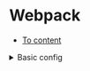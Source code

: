 # Webpack

- [To content](#readme.md)

<details>
<summary>Basic config</summary>

- install npm first
- for working with styles import css file into js file, where we use the styles, by default webpack's css loader adds `<link rel="stylesheet">`

```bash
# for webpack usage
$ npm i -DE webpack
$ npm i -DE webpack-cli

# optional, if dev server needed
$ npm i -DE webpack-dev-server
```

```JavaScript
// webpack.config.js
// for the proper path configs for different OS
const path = require('path');

module.exports = {
  // build mode
  mode: 'development',
  // application entry point
  entry: './src/main.js',
  // settings for the output file
  output: {
    filename: 'bundle.js',
    // __dirname is a root directory of out app
    path: path.join(__dirname, 'public')
  },
  devtool: 'source-maps',
  devServer: {
    // where to look for a build
    contentBase: path.join(__dirname, 'public'),
    // detects changes in js files and reloads a page
    watchContentBase: true
  },
  module: {
    rules: [{
      // what files to look for (.scss, .css here)
      test: /\.s?css/,
      // style-loader handles the importing of the files (injects css into DOM as link tag by default)
      // css-loader handles the css code (resolves the css file)
      // order matters (which loader to use)
      use: ['style-loader', 'css-loader']
    }]
  }
};
```

```JavaScript
// component.js
import "./src/style.css";
```

</details>
